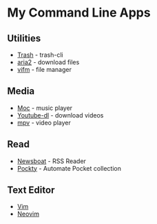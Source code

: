 # My Command Line Apps

## Utilities

* [Trash](https://github.com/andreafrancia/trash-cli) - trash-cli
* [aria2](https://github.com/tatsuhiro-t/aria2) - download files
* [vifm](https://vifm.info/) - file manager

## Media

* [Moc](http://moc.daper.net/) - music player
* [Youtube-dl](https://github.com/ytdl-org/youtube-dl) - download videos
* [mpv](https://mpv.io/) - video player

## Read

* [Newsboat](https://github.com/newsboat/newsboat) - RSS Reader
* [Pockty](https://github.com/arvindch/pockyt) - Automate Pocket collection

## Text Editor

* [Vim](https://github.com/vim/vim)
* [Neovim](https://github.com/neovim/neovim)


